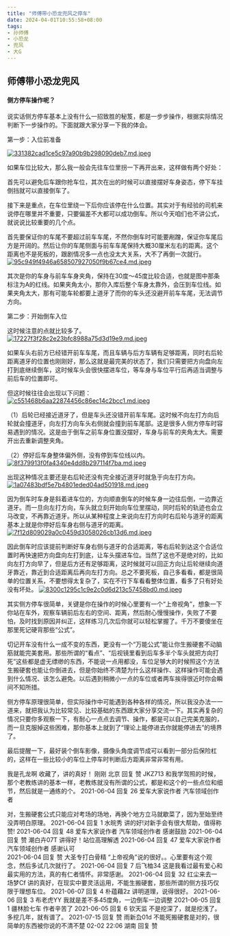 ```yaml
---
title: "师傅带小恐龙兜风之停车"
date: 2024-04-01T10:55:58+08:00
tags:
- 孙师傅
- 小恐龙
- 兜风
- 大G
---
```


## 师傅带小恐龙兜风


#### 侧方停车操作呢？

说实话侧方停车基本上没有什么一招致胜的秘笈，都是一步步操作，根据实际情况判断下一步操作的。下面就跟大家分享一下我的体会。

第一步：入位前准备

[![331382cad1ce5c97a90b9b298090deb7.md.jpeg](https://s1.imagehub.cc/images/2023/04/07/331382cad1ce5c97a90b9b298090deb7.md.jpeg)](https://www.imagehub.cc/image/20230407-110057.qPwLJ)

如果车位比较大，那么我一般会先往车位里拐一下再开出来，这样做有两个好处：

首先可以避免后车跟你抢车位，其次在出的时候可以直接摆好车身姿态，停下车挂倒挡就可以直接倒车了。

接下来是重点，在车位里绕一下后你应该停在什么位置。其实对于有经验的司机来说停在哪里并不重要，只要偏差不大都可以成功倒车。所以今天咱们也不讲公式，就说说比较重要的几个点。

首先要保证你的车尾不要超过前车车尾，不然你倒车时可能要剐蹭，保证你车尾后方是开阔的。然后让你的车尾侧面与前车车尾保持大概30厘米左右的距离。这个距离也不是死板的，跟剧情况多一点也没太大关系，大不了再倒一次就行。
[![95c949f4946a658507927050f9b67ce4.md.jpeg](https://s1.imagehub.cc/images/2023/04/07/95c949f4946a658507927050f9b67ce4.md.jpeg)](https://www.imagehub.cc/image/20230407-110103.qP03Z)

其次是你的车身与前车车身夹角，保持在30度～45度比较合适，也就是图中那条标注为A的红线。如果夹角太小，那你入库后整个车身太靠外，会压到车位线。如果夹角太大，那有可能车轮都要上道牙了而你的车头还没避开前车车尾，无法调节方向。

第二步：开始倒车入位

这时候注意的点就比较多了。
[![17227f3f28c2e23bfc8988a75d3d19e9.md.jpeg](https://s1.imagehub.cc/images/2023/04/07/17227f3f28c2e23bfc8988a75d3d19e9.md.jpeg)](https://www.imagehub.cc/image/20230407-110111.qPe5e)


如果车头右前方已经错开前车车尾，而且车辆与后方车辆有足够距离，同时右后轮距离道牙的位置也刚刚好，那么这就是最完美的状态了，我们只需要把方向盘向左打到底继续倒车，这时候车头会很快摆进车位，等车身与车位平行后再适当调整与前后车的位置即可。

但这时候往往会出现以下问题：
[![c551468b6aa22874456c86ec14c2bcc1.md.jpeg](https://s1.imagehub.cc/images/2023/04/07/c551468b6aa22874456c86ec14c2bcc1.md.jpeg)](https://www.imagehub.cc/image/20230407-110113.qP3Js)


（1）后轮已经接近道牙了，但是车头还没错开前车车尾。这时候不向左打方向后轮就会撞道牙，向左打方向车头右侧就会撞到前车尾部。这是很多人侧方停车时容易遇到的情况。这是由于倒车之前车身位置没摆好，车身与前车的夹角太大。需要开出去重新调整夹角。

（2）停好后车身整体偏外侧，没有停到车位线以内。
[![8f379913f0fa4340e4dd8b297114f7ba.md.jpeg](https://s1.imagehub.cc/images/2023/04/07/8f379913f0fa4340e4dd8b297114f7ba.md.jpeg)](https://www.imagehub.cc/image/20230407-110118.qP6mI)




出现这种情况主要还是右后轮还没有完全接近道牙时就急于向左打方向。
[![1a07483bdf5e7b4801eded04ad501918.md.jpeg](https://s1.imagehub.cc/images/2023/04/07/1a07483bdf5e7b4801eded04ad501918.md.jpeg)](https://www.imagehub.cc/image/20230407-110121.qPBMh)


因为倒车时车身是斜着进车位的，方向顺直倒车的时候车身一边往后倒，一边靠近道牙。而一旦向左打方向，车头就立刻开始向车位里摆动，同时后轮的轨迹也会立马改变，不再靠近道牙。所以从某种程度上来说向左打方向时右后轮与道牙的距离基本上就是你停好后车身右侧与道牙的距离。
[![7f12d809029a0c0459d3058026cb13d6.md.jpeg](https://s1.imagehub.cc/images/2023/04/07/7f12d809029a0c0459d3058026cb13d6.md.jpeg)](https://www.imagehub.cc/image/qPTVA)


因此倒车时应该提前判断好车身右侧与道牙的合适距离，等右后轮到达这个合适位置时再快速把方向盘向左打到底，让车头摆进车位。当然了这也不是绝对的，比如向左打方向早了，但是后方还有足够距离，这时候就可以回正方向让后轮继续向道牙靠近，靠近到合适距离后再向左打方向。总之不要死板，自己多看看，都是很简单的位置关系，不要想得太复杂了，实在不行下车看看整体位置，看多了只有好处没有坏处。
[![8300c1295c1c9e2c0d6d213c57458bd0.md.jpeg](https://s1.imagehub.cc/images/2023/04/07/8300c1295c1c9e2c0d6d213c57458bd0.md.jpeg)](https://www.imagehub.cc/image/20230407-110126.qPNRG)


其实侧方停车很简单，关键是你在操作的时候心里要有一个“上帝视角”，想象一下你站在车外，观察车辆前后左右的空间、距离，然后耐心慢慢操作，失败了不要怕，及时找到原因并纠正，这样练习几次后你就可以轻松掌握了。千万不要傻坐在那里死记硬背那些“公式”。


切记开车没有什么一成不变的东西，更没有一个“万能公式”能让你生搬硬套不动脑筋就能完美套用。那些所谓的“看点”、“后视镜里看到后车多半个车头就把方向打死”这些都是虚无缥缈的东西，不能说一点用都没，车位足够大的时候照这个方法生搬硬套也能让你倒进去，但是你始终不清楚为什么这样操作、这样操作可能会遇到什么情况、该怎么避免。以后遇到稍微小一点的车位或者两车挨得很近时你会瞬间不知所措。


侧方停车原理很简单，但实际操作中可能遇到各种各样的情况，所以我没办法一一道来，就把我认为比较常见、比较基础的东西跟大家分享交流一下。其实再复杂的情况只要你多观察一下，有耐心一点点去调节、操作，都是可以自己完美克服的，而一旦克服掉这些困难，那你基本上就到了“理论上能停进去你就能停进去”的境界了。

最后提醒一下，最好装个倒车影像，摄像头角度调节成可以看到一部分后保险杠的，这样在一些比较小的车位上停车时判断后方距离非常非常有用。


我是孔龙啊
收藏了，讲的真好！
刚刚
北京
回复
赞
JKZ713
和我学驾照的时候，那个老教练讲的基本一样，老教练就没有所谓的公式，都是和这个的一些点位和细节，然后就是一通练的个。
2021-06-04
回复
26
爱车大家说作者
汽车领域创作者

对，生搬硬套公式只能应对考场的场地，再换个地方立马就歇菜了，因为至始至终没弄明白原理。
2021-06-04
回复
1
水皖秀
讲的好!对新手会有很大帮助，值得称赞!
2021-06-04
回复
48
爱车大家说作者
汽车领域创作者
感谢鼓励
2021-06-04
回复
赞
潮白卉07T
讲得好！站位高理解透
2021-06-04
回复
47
爱车大家说作者
汽车领域创作者
感谢认可   
2021-06-04
回复
赞
大圣专打白骨精
“上帝视角”说的很好。。心里要有这个观念，然后多试几次就行了。
2021-06-04
回复
7
后飞桖34
这是我看过最有爱心和最实用的方法，真的有仁者情怀。非常感谢。
2021-06-04
回复
32
红尘来去一场梦Cf
讲的真好，在现实中要灵活运用，不能生搬硬套，那些所谓的侧方技巧仅限于理想车位。
2021-06-07
回复
4
朴蕴藉2z
讲明道理，说得很好。
2021-06-06
回复
3
布老虎YY
我就是差不多45度角，一边倒车一边调整
2021-06-05
回复
1
疆林脸七车
作者辛苦了
2021-06-05
回复
6
钦天监
不是挖深了，就是挖浅了。多挖几年，就有谱了。
2021-07-15
回复
赞
雨新厹01d
不能死搬硬套是对的，很简单的东西被你说的不清不楚
02-02 22:06
湖南
回复
赞

